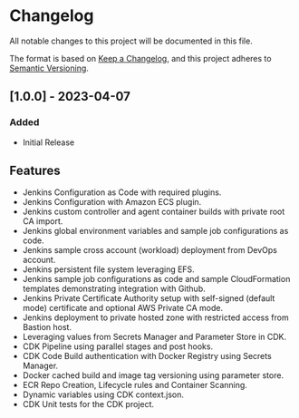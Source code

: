 # Changelog

All notable changes to this project will be documented in this file.

The format is based on [Keep a Changelog](https://keepachangelog.com/en/1.0.0/),
and this project adheres to [Semantic Versioning](https://semver.org/spec/v2.0.0.html).

## [1.0.0] - 2023-04-07

### Added

- Initial Release

## Features
- Jenkins Configuration as Code with required plugins.
- Jenkins Configuration with Amazon ECS plugin.
- Jenkins custom controller and agent container builds with private root CA import.
- Jenkins global environment variables and sample job configurations as code.
- Jenkins sample cross account (workload) deployment from DevOps account.
- Jenkins persistent file system leveraging EFS.
- Jenkins sample job configurations as code and sample CloudFormation templates demonstrating integration with Github.
- Jenkins Private Certificate Authority setup with self-signed (default mode) certificate and optional AWS Private CA mode. 
- Jenkins deployment to private hosted zone with restricted access from Bastion host.
- Leveraging values from Secrets Manager and Parameter Store in CDK.
- CDK Pipeline using parallel stages and post hooks.
- CDK Code Build authentication with Docker Registry using Secrets Manager.
- Docker cached build and image tag versioning using parameter store.
- ECR Repo Creation, Lifecycle rules and Container Scanning.
- Dynamic variables using CDK context.json.
- CDK Unit tests for the CDK project.